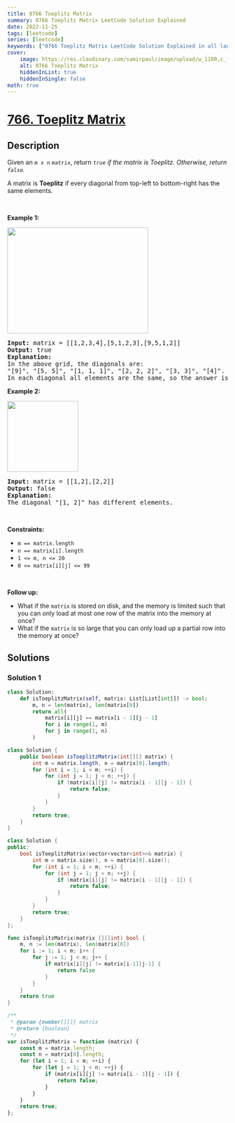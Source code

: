 ```yaml
---
title: 0766 Toeplitz Matrix
summary: 0766 Toeplitz Matrix LeetCode Solution Explained
date: 2022-11-25
tags: [leetcode]
series: [leetcode]
keywords: ["0766 Toeplitz Matrix LeetCode Solution Explained in all languages", "0766 Toeplitz Matrix", "LeetCode", "leetcode solution in Python3 C++ Java Go PHP Ruby Swift TypeScript Rust C# JavaScript C", "GeeksforGeeks", "InterviewBit", "Coding Ninjas", "HackerRank", "HackerEarth", "CodeChef", "TopCoder", "AlgoExpert", "freeCodeCamp", "Codeforces", "GitHub", "AtCoder", "Samir Paul"]
cover:
    image: https://res.cloudinary.com/samirpaul/image/upload/w_1100,c_fit,co_rgb:FFFFFF,l_text:Arial_75_bold:0766 Toeplitz Matrix - Solution Explained/problem-solving.webp
    alt: 0766 Toeplitz Matrix
    hiddenInList: true
    hiddenInSingle: false
math: true
---
```



# [766. Toeplitz Matrix](https://leetcode.com/problems/toeplitz-matrix)


## Description

<p>Given an <code>m x n</code> <code>matrix</code>, return&nbsp;<em><code>true</code>&nbsp;if the matrix is Toeplitz. Otherwise, return <code>false</code>.</em></p>

<p>A matrix is <strong>Toeplitz</strong> if every diagonal from top-left to bottom-right has the same elements.</p>

<p>&nbsp;</p>
<p><strong class="example">Example 1:</strong></p>
<img alt="" src="https://spcdn.pages.dev/leetcode/problems/0766.Toeplitz%20Matrix/images/ex1.jpg" style="width: 322px; height: 242px;" />
<pre>
<strong>Input:</strong> matrix = [[1,2,3,4],[5,1,2,3],[9,5,1,2]]
<strong>Output:</strong> true
<strong>Explanation:</strong>
In the above grid, the&nbsp;diagonals are:
&quot;[9]&quot;, &quot;[5, 5]&quot;, &quot;[1, 1, 1]&quot;, &quot;[2, 2, 2]&quot;, &quot;[3, 3]&quot;, &quot;[4]&quot;.
In each diagonal all elements are the same, so the answer is True.
</pre>

<p><strong class="example">Example 2:</strong></p>
<img alt="" src="https://spcdn.pages.dev/leetcode/problems/0766.Toeplitz%20Matrix/images/ex2.jpg" style="width: 162px; height: 162px;" />
<pre>
<strong>Input:</strong> matrix = [[1,2],[2,2]]
<strong>Output:</strong> false
<strong>Explanation:</strong>
The diagonal &quot;[1, 2]&quot; has different elements.
</pre>

<p>&nbsp;</p>
<p><strong>Constraints:</strong></p>

<ul>
	<li><code>m == matrix.length</code></li>
	<li><code>n == matrix[i].length</code></li>
	<li><code>1 &lt;= m, n &lt;= 20</code></li>
	<li><code>0 &lt;= matrix[i][j] &lt;= 99</code></li>
</ul>

<p>&nbsp;</p>
<p><strong>Follow up:</strong></p>

<ul>
	<li>What if the <code>matrix</code> is stored on disk, and the memory is limited such that you can only load at most one row of the matrix into the memory at once?</li>
	<li>What if the <code>matrix</code> is so large that you can only load up a partial row into the memory at once?</li>
</ul>

## Solutions

### Solution 1

<!-- tabs:start -->

```python
class Solution:
    def isToeplitzMatrix(self, matrix: List[List[int]]) -> bool:
        m, n = len(matrix), len(matrix[0])
        return all(
            matrix[i][j] == matrix[i - 1][j - 1]
            for i in range(1, m)
            for j in range(1, n)
        )
```

```java
class Solution {
    public boolean isToeplitzMatrix(int[][] matrix) {
        int m = matrix.length, n = matrix[0].length;
        for (int i = 1; i < m; ++i) {
            for (int j = 1; j < n; ++j) {
                if (matrix[i][j] != matrix[i - 1][j - 1]) {
                    return false;
                }
            }
        }
        return true;
    }
}
```

```cpp
class Solution {
public:
    bool isToeplitzMatrix(vector<vector<int>>& matrix) {
        int m = matrix.size(), n = matrix[0].size();
        for (int i = 1; i < m; ++i) {
            for (int j = 1; j < n; ++j) {
                if (matrix[i][j] != matrix[i - 1][j - 1]) {
                    return false;
                }
            }
        }
        return true;
    }
};
```

```go
func isToeplitzMatrix(matrix [][]int) bool {
	m, n := len(matrix), len(matrix[0])
	for i := 1; i < m; i++ {
		for j := 1; j < n; j++ {
			if matrix[i][j] != matrix[i-1][j-1] {
				return false
			}
		}
	}
	return true
}
```

```js
/**
 * @param {number[][]} matrix
 * @return {boolean}
 */
var isToeplitzMatrix = function (matrix) {
    const m = matrix.length;
    const n = matrix[0].length;
    for (let i = 1; i < m; ++i) {
        for (let j = 1; j < n; ++j) {
            if (matrix[i][j] != matrix[i - 1][j - 1]) {
                return false;
            }
        }
    }
    return true;
};
```

<!-- tabs:end -->

<!-- end -->
